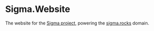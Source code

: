 # Sigma.Website
The website for the [Sigma project](https://github.com/ThinkingTransistor/Sigma), powering the [sigma.rocks](https://sigma.rocks/) domain.
